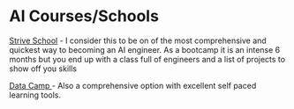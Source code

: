 # AI Courses/Schools 

[Strive School](https://strive.school) - I consider this to be on of the most comprehensive and quickest way to becoming an AI engineer. As a bootcamp it is an intense 6 months but you end up with a class full of engineers and a list of projects to show off you skills  

[Data Camp ](https://www.datacamp.com) - Also a comprehensive option with excellent self paced learning tools.  